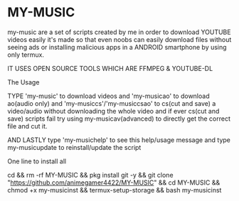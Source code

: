 # MY-MUSIC
my-music are a set of scripts created by me in order to download YOUTUBE videos easily it's made so that even noobs can easily download files without seeing ads or installing malicious apps in a ANDROID smartphone by using only termux.

IT USES OPEN SOURCE TOOLS WHICH ARE FFMPEG & YOUTUBE-DL

The Usage 

TYPE 'my-music' to download videos and 'my-musicao' to download ao(audio only) and 'my-musiccs'/'my-musiccsao' to cs(cut and save) a video/audio without downloading the whole video and if ever cs(cut and save) scripts fail try using my-musicav(advanced) to directly get the correct file and cut it.

AND LASTLY type 'my-musichelp' to see this help/usage message and type my-musicupdate to reinstall/update the script

One line to install all

cd && rm -rf MY-MUSIC && pkg install git -y && git clone "https://github.com/animegamer4422/MY-MUSIC" && cd MY-MUSIC && chmod +x my-musicinst && termux-setup-storage && bash my-musicinst
